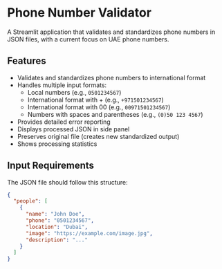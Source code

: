 # Phone Number Validator

A Streamlit application that validates and standardizes phone numbers in JSON files, with a current focus on UAE phone numbers.

## Features

- Validates and standardizes phone numbers to international format
- Handles multiple input formats:
  - Local numbers (e.g., `0501234567`)
  - International format with + (e.g., `+971501234567`)
  - International format with 00 (e.g., `00971501234567`)
  - Numbers with spaces and parentheses (e.g., `(0)50 123 4567`)
- Provides detailed error reporting
- Displays processed JSON in side panel
- Preserves original file (creates new standardized output)
- Shows processing statistics

## Input Requirements

The JSON file should follow this structure:

```json
{
  "people": [
    {
      "name": "John Doe",
      "phone": "0501234567",
      "location": "Dubai",
      "image": "https://example.com/image.jpg",
      "description": "..."
    }
  ]
}
```
    